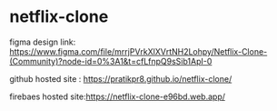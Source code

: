 # netflix-clone

figma design link: https://www.figma.com/file/mrrjPVrkXlXVrtNH2Lohpy/Netflix-Clone-(Community)?node-id=0%3A1&t=cfLfnpQ9sSib1ApI-0

github hosted site : https://pratikpr8.github.io/netflix-clone/

firebaes hosted site:https://netflix-clone-e96bd.web.app/

